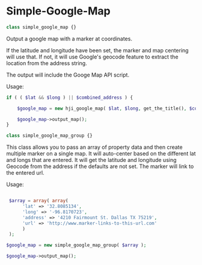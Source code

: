 # Simple-Google-Map

```php
class simple_google_map {}
```
Output a google map with a marker at coordinates.

If the latitude and longitude have been set, the marker and map centering will use that. If not, it will use Google's geocode feature to extract the location from the address string.

The output will include the Googe Map API script.

Usage:

```php
if ( ( $lat && $long ) || $combined_address ) {

    $google_map = new hji_google_map( $lat, $long, get_the_title(), $combined_address );

    $google_map->output_map();
}
```



```php
class simple_google_map_group {}
```

This class allows you to pass an array of property data and then create multiple marker on a single map. It will auto-center based on the different lat and longs that are entered. It will get the latitude and longitude using Geocode from the address if the defaults are not set. The marker will link to the entered url.

Usage:

```php

 $array = array( array(
      'lat' => '32.8085134',
      'long' => '-96.8170723',
      'address' => '4210 Fairmount St. Dallas TX 75219',
      'url' => 'http://www.marker-links-to-this-url.com'
      )
 );

$google_map = new simple_google_map_group( $array );

$google_map->output_map();
```
